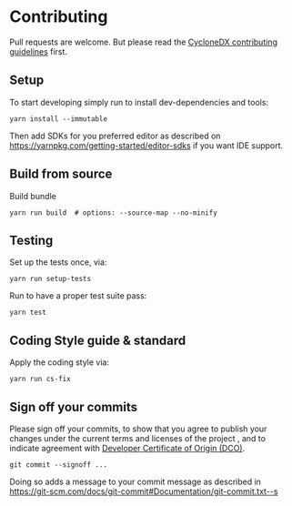 # Contributing

Pull requests are welcome.
But please read the
[CycloneDX contributing guidelines](https://github.com/CycloneDX/.github/blob/master/CONTRIBUTING.md)
first.

## Setup

To start developing simply run to install dev-dependencies and tools:

```shell
yarn install --immutable
```

Then add SDKs for you preferred editor as described on https://yarnpkg.com/getting-started/editor-sdks if you want IDE support.

## Build from source

Build bundle

```shell
yarn run build  # options: --source-map --no-minify
```

## Testing

Set up the tests once, via:

```shell
yarn run setup-tests
```

Run to have a proper test suite pass:

```shell
yarn test
```

## Coding Style guide & standard

Apply the coding style via:

```shell
yarn run cs-fix
```

## Sign off your commits

Please sign off your commits, to show that you agree to publish your changes under the current terms and licenses of the project
, and to indicate agreement with [Developer Certificate of Origin (DCO)](https://developercertificate.org/).

```shell
git commit --signoff ...
```

Doing so adds a message to your commit message as described in https://git-scm.com/docs/git-commit#Documentation/git-commit.txt--s

